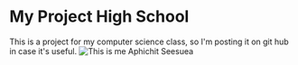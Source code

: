 # My Project High School
This is a project for my computer science class, so I'm posting it on git hub in case it's useful.
![This is me](https://inno-lingo.com/wp-content/uploads/2024/07/9-5.png)
Aphichit Seesuea
